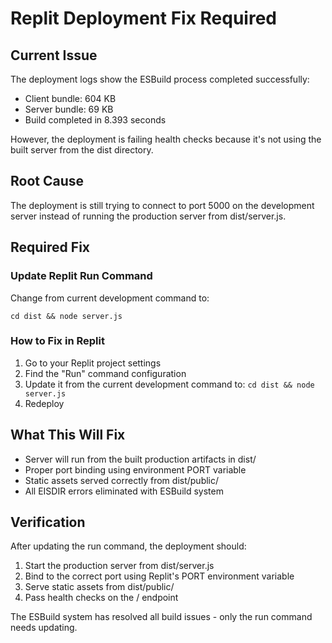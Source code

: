# Replit Deployment Fix Required

## Current Issue
The deployment logs show the ESBuild process completed successfully:
- Client bundle: 604 KB
- Server bundle: 69 KB  
- Build completed in 8.393 seconds

However, the deployment is failing health checks because it's not using the built server from the dist directory.

## Root Cause
The deployment is still trying to connect to port 5000 on the development server instead of running the production server from dist/server.js.

## Required Fix

### Update Replit Run Command
Change from current development command to:
```
cd dist && node server.js
```

### How to Fix in Replit
1. Go to your Replit project settings
2. Find the "Run" command configuration  
3. Update it from the current development command to: `cd dist && node server.js`
4. Redeploy

## What This Will Fix
- Server will run from the built production artifacts in dist/
- Proper port binding using environment PORT variable
- Static assets served correctly from dist/public/
- All EISDIR errors eliminated with ESBuild system

## Verification
After updating the run command, the deployment should:
1. Start the production server from dist/server.js
2. Bind to the correct port using Replit's PORT environment variable
3. Serve static assets from dist/public/
4. Pass health checks on the / endpoint

The ESBuild system has resolved all build issues - only the run command needs updating.